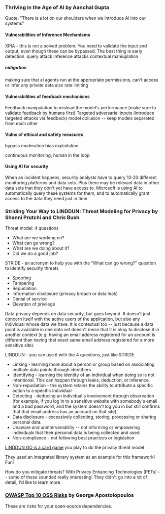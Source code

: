 
### Thriving in the Age of AI by Aanchal Gupta

Quote: "There is a lot on our shoulders when we introduce AI into our systems"

#### Vulnerabilities of Inference Mechanisms

XPIA - this is not a solved problem.  You need to validate the input and output, even though these can be bypassed. The best thing is early detection. 
query attack
inference attacks
contextual maniuplation

##### mitigation
making sure that ai agents run at the appropriate permissions, can't access or infer any private data
also rate limiting


#### Vulnerabilities of feedback mechanisms

Feedback manipulation to mislead the model's performance (make sure to validate feedback by humans first)
Targeted adversarial inputs (introduce targeted attacks via feedback)
model collusion -- keep models separated from each other

#### Vulns of ethical and safety measures
bypass moderation
bias exploitation

continuous monitoring, human in the loop

#### Using AI for security

When an incident happens, security analysts have to query 10-20 different monitoring platforms and data sets.  Plus there may be relevant data in other data sets that they don't yet have access to.  Microsoft is using AI to automatically query these systems for them, and to automatically grant access to the data they need just in time.

### Striding Your Way to LINDDUN: Threat Modeling for Privacy by Shanni Prutchi and Chris Bush

Threat model: 4 questions
* What are we working on?
* What can go wrong?
* What are we doing about it?
* Did we do a good job?

STRIDE - an acronym to help you with the "What can go wrong?" question to identify security threats
* Spoofing
* Tampering
* Repudiation
* Information disclosure (privacy breach or data leak)
* Denial of service
* Elevation of privilege

Data privacy depends on data security, but goes beyond.  It doesn't just concern itself with the active users of the application, but also any individual whose data we have.  It is contextual too -- just because a data point is available in one data set doesn't mean that it is okay to disclose it in another context (e.g. having an email address registered for an account is different than having that exact same email address registered for a more sensitive site).

LINDDUN - you can use it with the 4 questions, just like STRIDE
* Linking - learning more about a person or group based on associating multiple data points through identifiers
* Identifying - learning the identity of an individual when doing so is not intentional.  This can happen through leaks, deduction, or inference.
* Non-repudiation - the system retains the ability to attribute a specific action to a specific individual
* Detecting - deducing an individual's involvement through observation (for example, if you log in to a sensitive website with somebody's email and a bad password, and the system doesn't log you in but still confirms that that email address has an account on that site)
* Data disclosure - excessively collecting, storing, processing or sharing personal data. 
* Unaware and unintervenability -- not informing or empowering individuals that their personal data is being collected and used
* Non-compliance - not following best practices or legislation

[LINDDUN GO is a card game](https://downloads.linddun.org/linddun-go/default/v240118/go.pdf) you play to do the privacy threat model 

They used an integrated library system as an example for this framework!  Fun!

How do you mitigate threats?  With Privacy Enhancing Technologies (PETs) -- some of these sounded really interesting!  They didn't go into a lot of detail, I'd like to learn more.



### [OWASP Top 10 OSS Risks](https://owasp.org/www-project-open-source-software-top-10/) by George Apostolopoulos

These are risks for your open-source dependencies.

